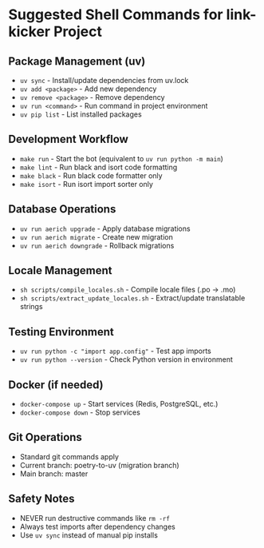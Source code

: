 # Suggested Shell Commands for link-kicker Project

## Package Management (uv)
- `uv sync` - Install/update dependencies from uv.lock
- `uv add <package>` - Add new dependency
- `uv remove <package>` - Remove dependency
- `uv run <command>` - Run command in project environment
- `uv pip list` - List installed packages

## Development Workflow
- `make run` - Start the bot (equivalent to `uv run python -m main`)
- `make lint` - Run black and isort code formatting
- `make black` - Run black code formatter only
- `make isort` - Run isort import sorter only

## Database Operations
- `uv run aerich upgrade` - Apply database migrations
- `uv run aerich migrate` - Create new migration
- `uv run aerich downgrade` - Rollback migrations

## Locale Management
- `sh scripts/compile_locales.sh` - Compile locale files (.po → .mo)
- `sh scripts/extract_update_locales.sh` - Extract/update translatable strings

## Testing Environment
- `uv run python -c "import app.config"` - Test app imports
- `uv run python --version` - Check Python version in environment

## Docker (if needed)
- `docker-compose up` - Start services (Redis, PostgreSQL, etc.)
- `docker-compose down` - Stop services

## Git Operations
- Standard git commands apply
- Current branch: poetry-to-uv (migration branch)
- Main branch: master

## Safety Notes
- NEVER run destructive commands like `rm -rf`
- Always test imports after dependency changes
- Use `uv sync` instead of manual pip installs